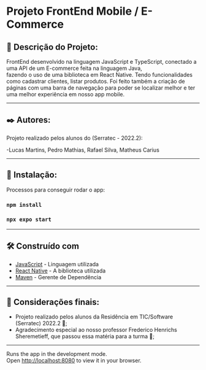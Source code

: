 # Projeto FrontEnd Mobile / E-Commerce

## 📃 Descrição do Projeto:

FrontEnd desenvolvido na linguagem JavaScript e TypeScript, conectado a uma API de um E-commerce feita na linguagem Java,  
fazendo o uso de uma biblioteca em React Native. Tendo funcionalidades como cadastrar clientes, listar produtos.
Foi feito também a criação de páginas com uma barra de navegação para poder se localizar melhor e ter uma melhor experiência em nosso app mobile. 

----------------------------------------------------------------------------------------------------

## ✒️ Autores:

Projeto realizado pelos alunos do (Serratec - 2022.2): 

-Lucas Martins, Pedro Mathias, Rafael Silva, Matheus Carius

-----------------------------------------------------------------------------------------------------

## 🔧 Instalação:

Processos para conseguir rodar o app:

### `npm install`

### `npx expo start`

-----------------------------------------------------------------------------------------------------

## 🛠️ Construído com

* [JavaScript]( https://devdocs.io/javascript/ ) - Linguagem utilizada 
* [React Native](https://reactnative.dev) - A biblioteca utilizada 
* [Maven](https://maven.apache.org/) - Gerente de Dependência

---------------------------------------------------------------------------------------------------

## 🎁 Considerações finais:

* Projeto realizado pelos alunos da Residência em TIC/Software (Serratec) 2022.2 📢;
* Agradecimento especial ao nosso professor Frederico Henrichs Sheremetieff, que passou essa matéria para a turma 👏;

---------------------------------------------------------------------------------------------------

Runs the app in the development mode.\
Open [http://localhost:8080](http://localhost:8080) to view it in your browser.

